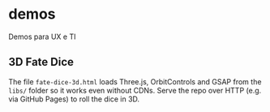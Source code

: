 # demos
Demos para UX e TI

## 3D Fate Dice

The file `fate-dice-3d.html` loads Three.js, OrbitControls and GSAP from the `libs/` folder so it works even without CDNs. Serve the repo over HTTP (e.g. via GitHub Pages) to roll the dice in 3D.
